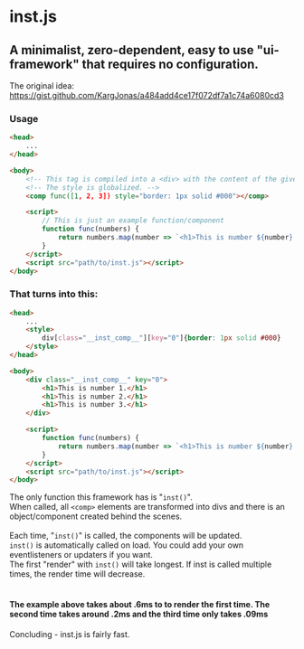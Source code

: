 # inst.js
## A minimalist, zero-dependent, easy to use "ui-framework" that requires no configuration.
The original idea: https://gist.github.com/KargJonas/a484add4ce17f072df7a1c74a6080cd3

### Usage
```html
<head>
    ...
</head>

<body>
    <!-- This tag is compiled into a <div> with the content of the given function. -->
    <!-- The style is globalized. -->
    <comp func([1, 2, 3]) style="border: 1px solid #000"></comp>

    <script>
        // This is just an example function/component
        function func(numbers) {
            return numbers.map(number => `<h1>This is number ${number}.</h1>`).join("");
        }
    </script>
    <script src="path/to/inst.js"></script>
</body>
```

### That turns into this:
```html
<head>
    ...
    <style>
        div[class="__inst_comp__"][key="0"]{border: 1px solid #000}
    </style>
</head>

<body>
    <div class="__inst_comp__" key="0">
        <h1>This is number 1.</h1>
        <h1>This is number 2.</h1>
        <h1>This is number 3.</h1>
    </div>

    <script>
        function func(numbers) {
            return numbers.map(number => `<h1>This is number ${number}.</h1>`).join("");
        }
    </script>
    <script src="path/to/inst.js"></script>
</body>
```

The only function this framework has is "`inst()`".<br>
When called, all `<comp>` elements are transformed into divs and there is an object/component created behind the scenes.
<br><br>
Each time, "`inst()`" is called, the components will be updated.
<br>
`inst()` is automatically called on load. You could add your own eventlisteners or updaters if you want.
<br>
The first "render" with `inst()` will take longest. If inst is called multiple times, the render time will decrease.
<br><br>
#### The example above takes about .6ms to to render the first time. The second time takes around .2ms and the third time only takes .09ms
Concluding - inst.js is fairly fast.
